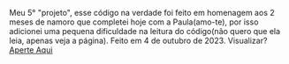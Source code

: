 Meu 5° "projeto", esse código na verdade foi feito em homenagem aos 2 meses de namoro que completei hoje com a Paula(amo-te), por isso adicionei uma pequena dificuldade na leitura do código(não quero que ela leia, apenas veja a página). Feito em 4 de outubro de 2023. Visualizar? <a href="ale-santox.github.io/Mensagens_de_Amor">Aperte Aqui</a>
